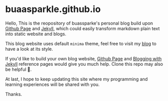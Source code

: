 # buaasparkle.github.io

Hello, This is the reopository of buassparke's personal blog build upon [Github Page](https://pages.github.com/) and [Jekyll](https://jekyllrb.com/), which could easily transform markdown plain text into static website and blogs.

This blog website uses default `minima` theme, feel free to visit my [blog](https://buaasparkle.github.io) to have a look at its style.

If you'd like to build your own blog website, [Github Page](https://pages.github.com/) and [Blogging with Jekyll](https://help.github.com/en/github/working-with-github-pages/setting-up-a-github-pages-site-with-jekyll) reference pages would give you much help. Clone this repo may also be helpful 🤗.

At last, I hope to keep updating this site where my programming and learning experiences will be shared with you.

Thanks.